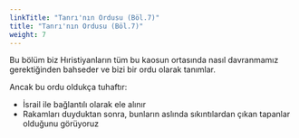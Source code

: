 ```yaml
---
linkTitle: "Tanrı'nın Ordusu (Böl.7)"
title: "Tanrı'nın Ordusu (Böl.7)"
weight: 7
---
```



Bu bölüm biz Hıristiyanların tüm bu kaosun ortasında nasıl davranmamız gerektiğinden bahseder ve bizi bir ordu olarak tanımlar.

Ancak bu ordu oldukça tuhaftır: 
- İsrail ile bağlantılı olarak ele alınır
- Rakamları duyduktan sonra, bunların aslında sıkıntılardan çıkan tapanlar olduğunu görüyoruz